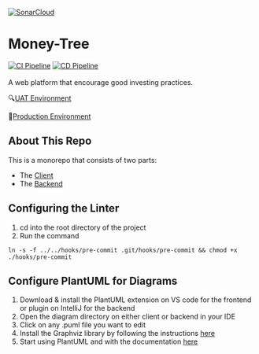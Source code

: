 [![SonarCloud](https://sonarcloud.io/images/project_badges/sonarcloud-black.svg)](https://sonarcloud.io/organizations/money-tree/projects)

# Money-Tree

[![CI Pipeline](https://github.com/DPigeon/Money-Tree/workflows/CI%20Pipeline/badge.svg)](https://github.com/DPigeon/Money-Tree/actions)
[![CD Pipeline](https://github.com/DPigeon/Money-Tree/workflows/CD%20Pipeline/badge.svg)](https://github.com/DPigeon/Money-Tree/actions)
</br>
</br>
A web platform that encourage good investing practices.

:mag:[UAT Environment](http://dev.money-tree.tech)

:rocket:[Production Environment](http://money-tree.tech)

## About This Repo

This is a monorepo that consists of two parts:
- The [Client](/client)
- The [Backend](/backend)

## Configuring the Linter

1. cd into the root directory of the project
2. Run the command

```
ln -s -f ../../hooks/pre-commit .git/hooks/pre-commit && chmod +x ./hooks/pre-commit
```

## Configure PlantUML for Diagrams

1. Download & install the PlantUML extension on VS code for the frontend or plugin on IntelliJ for the backend
2. Open the diagram directory on either client or backend in your IDE
3. Click on any .puml file you want to edit
4. Install the Graphviz library by following the instructions [here](https://plantuml.com/graphviz-dot)
5. Start using PlantUML and with the documentation [here](https://plantuml.com/)
